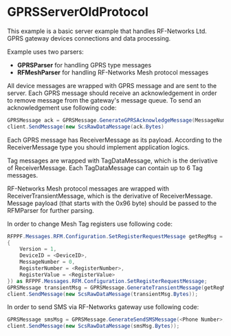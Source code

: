 # GPRSServerOldProtocol
This example is a basic server example that handles RF-Networks Ltd. GPRS gateway devices connections and data processing.

Example uses two parsers:
- **GPRSParser** for handling GPRS type messages
- **RFMeshParser** for handling RF-Networks Mesh protocol messages

All device messages are wrapped with GPRS message and are sent to the server. Each GPRS message should receive an acknowledgement in order to remove message from the gateway's message queue.
To send an acknowledgement use following code:
```csharp
GPRSMessage ack = GPRSMessage.GenerateGPRSAcknowledgeMessage(MessageNumber);
client.SendMessage(new ScsRawDataMessage(ack.Bytes)
```

Each GPRS message has ReceiverMessage as its payload. According to the ReceiverMessage type you should implement application logics.

Tag messages are wrapped with TagDataMessage, which is the derivative of ReceiverMessage. Each TagDataMessage can contain up to 6 Tag messages.

RF-Networks Mesh protocol messages are wrapped with ReceiverTransientMessage, which is the derivative of ReceiverMessage. Message payload (that starts with the 0x96 byte) should be passed to the RFMParser for further parsing.

In order to change Mesh Tag registers use following code:

```csharp
RFPPF.Messages.RFM.Configuration.SetRegisterRequestMessage getRegMsg = RFPPF.Messages.MessageFactory.CreateMessage(typeof(RFPPF.Messages.RFM.Configuration.SetRegisterRequestMessage), new RFPPF.Messages.RFM.Configuration.SetRegisterRequestMessageBuilder() 
{
    Version = 1,
    DeviceID = <DeviceID>,
    MessageNumber = 0,
    RegisterNumber = <RegisterNumber>,
    RegisterValue = <RegisterValue>
}) as RFPPF.Messages.RFM.Configuration.SetRegisterRequestMessage;
GPRSMessage transientMsg = GPRSMessage.GenerateTransientMessage(getRegMsg.Bytes);
client.SendMessage(new ScsRawDataMessage(transientMsg.Bytes));
```

In order to send SMS via RF-Networks gateway use following code:
```csharp
GPRSMessage smsMsg = GPRSMessage.GenerateSendSMSMessage(<Phone Number>, <Message>);
client.SendMessage(new ScsRawDataMessage(smsMsg.Bytes));
```